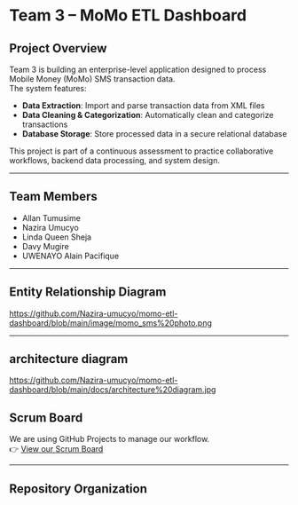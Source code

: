 # Team 3 – MoMo ETL Dashboard

## Project Overview
Team 3 is building an enterprise-level application designed to process Mobile Money (MoMo) SMS transaction data.  
The system features:

- **Data Extraction**: Import and parse transaction data from XML files  
- **Data Cleaning & Categorization**: Automatically clean and categorize transactions  
- **Database Storage**: Store processed data in a secure relational database  

This project is part of a continuous assessment to practice collaborative workflows, backend data processing, and system design.

---

## Team Members
- Allan Tumusime  
- Nazira Umucyo  
- Linda Queen Sheja  
- Davy Mugire
- UWENAYO Alain Pacifique

---

## Entity Relationship Diagram
https://github.com/Nazira-umucyo/momo-etl-dashboard/blob/main/image/momo_sms%20photo.png

---
## architecture diagram
https://github.com/Nazira-umucyo/momo-etl-dashboard/blob/main/docs/architecture%20diagram.jpg

## Scrum Board
We are using GitHub Projects to manage our workflow.  
👉 [View our Scrum Board](https://github.com/users/Nazira-umucyo/projects/1/views/1)

---

## Repository Organization
